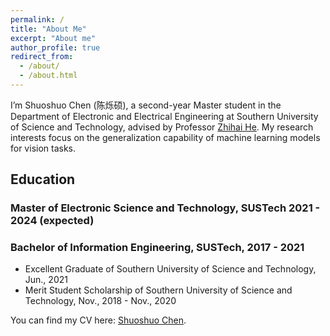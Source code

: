 ```yaml
---
permalink: /
title: "About Me"
excerpt: "About me"
author_profile: true
redirect_from: 
  - /about/
  - /about.html
---
```


I’m Shuoshuo Chen (陈烁硕), a second-year Master student in the Department of Electronic and Electrical Engineering at Southern University of Science and Technology, advised by Professor [Zhihai He](https://www.sustech.edu.cn/en/faculties/zhihaihe.html). My research interests focus on the generalization capability of machine learning models for vision tasks.

## Education
### Master of Electronic Science and Technology, **SUSTech** 2021 - 2024 (expected)

  
### Bachelor of Information Engineering, **SUSTech**, 2017 - 2021
- Excellent Graduate of Southern University of Science and Technology, Jun., 2021
- Merit Student Scholarship of Southern University of Science and Technology, Nov., 2018 - Nov., 2020




You can find my CV here: [Shuoshuo Chen](../files/ShuoshuoChen_CV.pdf).

